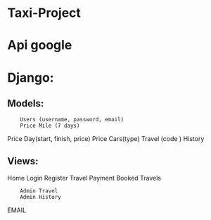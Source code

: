 # Taxi-Project

# Api google

# Django:
##	Models:
		Users (username, password, email)
		Price Mile (7 days)
  Price Day(start, finish, price)
  Price Cars(type)
		Travel (code )
		History

##	Views:
  Home
		Login
		Register
		Travel
		Payment
		Booked Travels
		
		Admin Travel
		Admin History

EMAIL
